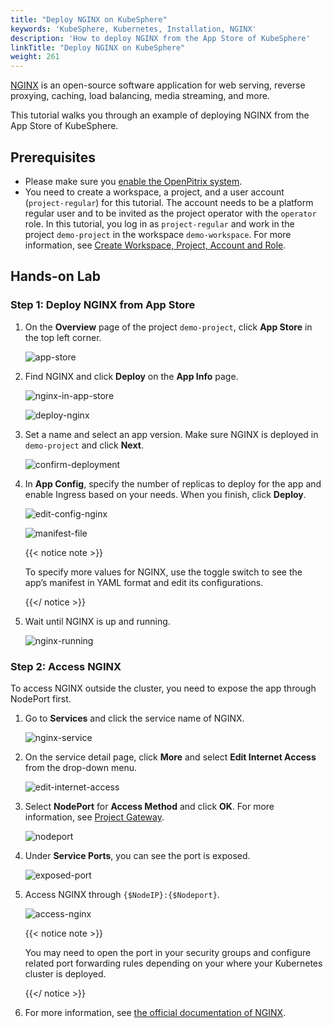 ```yaml
---
title: "Deploy NGINX on KubeSphere"
keywords: 'KubeSphere, Kubernetes, Installation, NGINX'
description: 'How to deploy NGINX from the App Store of KubeSphere'
linkTitle: "Deploy NGINX on KubeSphere"
weight: 261
---
```


[NGINX](https://www.nginx.com/) is an open-source software application for web serving, reverse proxying, caching, load balancing, media streaming, and more.

This tutorial walks you through an example of deploying NGINX from the App Store of KubeSphere.

## Prerequisites

- Please make sure you [enable the OpenPitrix system](../../../pluggable-components/app-store/).
- You need to create a workspace, a project, and a user account (`project-regular`) for this tutorial. The account needs to be a platform regular user and to be invited as the project operator with the `operator` role. In this tutorial, you log in as `project-regular` and work in the project `demo-project` in the workspace `demo-workspace`. For more information, see [Create Workspace, Project, Account and Role](../../../quick-start/create-workspace-and-project/).

## Hands-on Lab

### Step 1: Deploy NGINX from App Store

1. On the **Overview** page of the project `demo-project`, click **App Store** in the top left corner.

   ![app-store](/images/docs/appstore/built-in-apps/nginx-app/app-store.jpg)

2. Find NGINX and click **Deploy** on the **App Info** page.

   ![nginx-in-app-store](/images/docs/appstore/built-in-apps/nginx-app/nginx-in-app-store.jpg)

   ![deploy-nginx](/images/docs/appstore/built-in-apps/nginx-app/deploy-nginx.jpg)

3. Set a name and select an app version. Make sure NGINX is deployed in `demo-project` and click **Next**.

   ![confirm-deployment](/images/docs/appstore/built-in-apps/nginx-app/confirm-deployment.jpg)

4. In **App Config**, specify the number of replicas to deploy for the app and enable Ingress based on your needs. When you finish, click **Deploy**.

   ![edit-config-nginx](/images/docs/appstore/built-in-apps/nginx-app/edit-config-nginx.jpg)

   ![manifest-file](/images/docs/appstore/built-in-apps/nginx-app/manifest-file.jpg)

   {{< notice note >}}

   To specify more values for NGINX, use the toggle switch to see the app’s manifest in YAML format and edit its configurations. 

   {{</ notice >}}

5. Wait until NGINX is up and running.

   ![nginx-running](/images/docs/appstore/built-in-apps/nginx-app/nginx-running.jpg)

### Step 2: Access NGINX

To access NGINX outside the cluster, you need to expose the app through NodePort first.

1. Go to **Services** and click the service name of NGINX.

   ![nginx-service](/images/docs/appstore/built-in-apps/nginx-app/nginx-service.jpg)

2. On the service detail page, click **More** and select **Edit Internet Access** from the drop-down menu.

   ![edit-internet-access](/images/docs/appstore/built-in-apps/nginx-app/edit-internet-access.jpg)

3. Select **NodePort** for **Access Method** and click **OK**. For more information, see [Project Gateway](../../../project-administration/project-gateway/).

   ![nodeport](/images/docs/appstore/built-in-apps/nginx-app/nodeport.jpg)

4. Under **Service Ports**, you can see the port is exposed.

   ![exposed-port](/images/docs/appstore/built-in-apps/nginx-app/exposed-port.jpg)

5. Access NGINX through `{$NodeIP}:{$Nodeport}`.

   ![access-nginx](/images/docs/appstore/built-in-apps/nginx-app/access-nginx.jpg)

   {{< notice note >}}

   You may need to open the port in your security groups and configure related port forwarding rules depending on your where your Kubernetes cluster is deployed.

   {{</ notice >}} 

6. For more information, see [the official documentation of NGINX](https://docs.nginx.com/?_ga=2.48327718.1445131049.1605510038-1186152749.1605510038).
